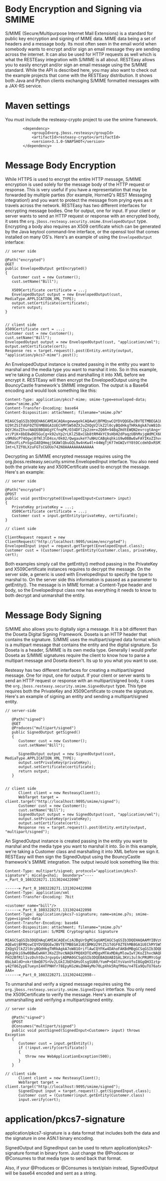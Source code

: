 Body Encryption and Signing via SMIME
=====================================

S/MIME (Secure/Multipurpose Internet Mail Extensions) is a standard for
public key encryption and signing of MIME data. MIME data being a set of
headers and a message body. Its most often seen in the email world when
somebody wants to encrypt and/or sign an email message they are sending
across the internet. It can also be used for HTTP requests as well which
is what the RESTEasy integration with S/MIME is all about. RESTEasy
allows you to easily encrypt and/or sign an email message using the
S/MIME standard. While the API is described here, you may also want to
check out the example projects that come with the RESTEasy distribution.
It shows both Java and Python clients exchanging S/MIME formatted
messages with a JAX-RS service.

Maven settings
==============

You must include the resteasy-crypto project to use the smime framework.

            <dependency>
                <groupId>org.jboss.resteasy</groupId>
                <artifactId>resteasy-crypto</artifactId>
                <version>3.1.0-SNAPSHOT</version>
            </dependency>

Message Body Encryption
=======================

While HTTPS is used to encrypt the entire HTTP message, S/MIME
encryption is used solely for the message body of the HTTP request or
response. This is very useful if you have a representation that may be
forwarded by multiple parties (for example, HornetQ's REST Messaging
integration!) and you want to protect the message from prying eyes as it
travels across the network. RESTEasy has two different interfaces for
encrypting message bodies. One for output, one for input. If your client
or server wants to send an HTTP request or response with an encrypted
body, it uses the `org.jboss.resteasy.security.smime.EnvelopedOutput`
type. Encrypting a body also requires an X509 certificate which can be
generated by the Java keytool command-line interface, or the openssl
tool that comes installed on many OS's. Here's an example of using the
`EnvelopedOutput` interface:

    // server side   

    @Path("encrypted")
    @GET
    public EnvelopedOutput getEncrypted()
    {
       Customer cust = new Customer();
       cust.setName("Bill");
       
       X509Certificate certificate = ...;
       EnvelopedOutput output = new EnvelopedOutput(cust, MediaType.APPLICATION_XML_TYPE);
       output.setCertificate(certificate);
       return output;
    }


    // client side
    X509Certificate cert = ...; 
    Customer cust = new Customer();
    cust.setName("Bill");
    EnvelopedOutput output = new EnvelopedOutput(cust, "application/xml");
    output.setCertificate(cert);
    Response res = target.request().post(Entity.entity(output, "application/pkcs7-mime").post();

An EnvelopedOutput instance is created passing in the entity you want to
marshal and the media type you want to marshal it into. So in this
example, we're taking a Customer class and marshalling it into XML
before we encrypt it. RESTEasy will then encrypt the EnvelopedOutput
using the BouncyCastle framework's SMIME integration. The output is a
Base64 encoding and would look something like this:

    Content-Type: application/pkcs7-mime; smime-type=enveloped-data; name="smime.p7m"
    Content-Transfer-Encoding: base64
    Content-Disposition: attachment; filename="smime.p7m"

    MIAGCSqGSIb3DQEHA6CAMIACAQAxgewwgekCAQAwUjBFMQswCQYDVQQGEwJBVTETMBEGA1UECBMK
    U29tZS1TdGF0ZTEhMB8GA1UEChMYSW50ZXJuZXQgV2lkZ2l0cyBQdHkgTHRkAgkA7oW81OriflAw
    DQYJKoZIhvcNAQEBBQAEgYCfnqPK/O34DFl2p2zm+xZQ6R+94BqZHdtEWQN2evrcgtAng+f2ltIL
    xr/PiK+8bE8wDO5GuCg+k92uYp2rLKlZ5BxCGb8tRM4kYC9sHbH2dPaqzUBhMxjgWdMCX6Q7E130
    u9MdGcP74Ogwj8fNl3lD4sx/0k02/QwgaukeY7uNHzCABgkqhkiG9w0BBwEwFAYIKoZIhvcNAwcE
    CDRozFLsPnSgoIAEQHmqjSKAWlQbuGQL9w4nKw4l+44WgTjKf7mGWZvYY8tOCcdmhDxRSM1Ly682
    Imt+LTZf0LXzuFGTsCGOUo742N8AAAAAAAAAAAAA

Decrypting an S/MIME encrypted message requires using the
org.jboss.resteasy.security.smime.EnvelopedInput interface. You also
need both the private key and X509Certificate used to encrypt the
message. Here's an example:

    // server side

    @Path("encrypted")
    @POST
    public void postEncrypted(EnvelopedInput<Customer> input)
    {
       PrivateKey privateKey = ...;
       X509Certificate certificate = ...;
       Customer cust = input.getEntity(privateKey, certificate);
    }

    // client side

    ClientRequest request = new ClientRequest("http://localhost:9095/smime/encrypted");
    EnvelopedInput input = request.getTarget(EnvelopedInput.class);
    Customer cust = (Customer)input.getEntity(Customer.class, privateKey, cert);

Both examples simply call the getEntity() method passing in the
PrivateKey and X509Certificate instances requires to decrypt the
message. On the server side, a generic is used with EnvelopedInput to
specify the type to marshal to. On the server side this information is
passed as a parameter to getEntity(). The message is in MIME format: a
Content-Type header and body, so the EnvelopedInput class now has
everything it needs to know to both decrypt and unmarshall the entity.

Message Body Signing
====================

S/MIME also allows you to digitally sign a message. It is a bit
different than the Doseta Digital Signing Framework. Doseta is an HTTP
header that contains the signature. S/MIME uses the multipart/signed
data format which is a multipart message that contains the entity and
the digital signature. So Doseta is a header, S/MIME is its own media
type. Generally I would prefer Doseta as S/MIME signatures require the
client to know how to parse a multipart message and Doseta doesn't. Its
up to you what you want to use.

Resteasy has two different interfaces for creating a multipart/signed
message. One for input, one for output. If your client or server wants
to send an HTTP request or response with an multipart/signed body, it
uses the `org.jboss.resteasy.security.smime.SignedOutput` type. This
type requires both the PrivateKey and X509Certificate to create the
signature. Here's an example of signing an entity and sending a
multipart/signed entity.

    // server-side

       @Path("signed")
       @GET
       @Produces("multipart/signed")
       public SignedOutput getSigned()
       {
          Customer cust = new Customer();
          cust.setName("Bill");

          SignedOutput output = new SignedOutput(cust, MediaType.APPLICATION_XML_TYPE);
          output.setPrivateKey(privateKey);
          output.setCertificate(certificate);
          return output;
       }


    // client side
          Client client = new ResteasyClient();
          WebTarget target = client.target("http://localhost:9095/smime/signed");
          Customer cust = new Customer();
          cust.setName("Bill");
          SignedOutput output = new SignedOutput(cust, "application/xml");
          output.setPrivateKey(privateKey);
          output.setCertificate(cert);
          Response res = target.request().post(Entity.entity(output, "multipart/signed");

An SignedOutput instance is created passing in the entity you want to
marshal and the media type you want to marshal it into. So in this
example, we're taking a Customer class and marshalling it into XML
before we sign it. RESTEasy will then sign the SignedOutput using the
BouncyCastle framework's SMIME integration. The output iwould look
something like this:

    Content-Type: multipart/signed; protocol="application/pkcs7-signature"; micalg=sha1;  boundary="----=_Part_0_1083228271.1313024422098"

    ------=_Part_0_1083228271.1313024422098
    Content-Type: application/xml
    Content-Transfer-Encoding: 7bit

    <customer name="bill"/>
    ------=_Part_0_1083228271.1313024422098
    Content-Type: application/pkcs7-signature; name=smime.p7s; smime-type=signed-data
    Content-Transfer-Encoding: base64
    Content-Disposition: attachment; filename="smime.p7s"
    Content-Description: S/MIME Cryptographic Signature

    MIAGCSqGSIb3DQEHAqCAMIACAQExCzAJBgUrDgMCGgUAMIAGCSqGSIb3DQEHAQAAMYIBVzCCAVMC
    AQEwUjBFMQswCQYDVQQGEwJBVTETMBEGA1UECBMKU29tZS1TdGF0ZTEhMB8GA1UEChMYSW50ZXJu
    ZXQgV2lkZ2l0cyBQdHkgTHRkAgkA7oW81OriflAwCQYFKw4DAhoFAKBdMBgGCSqGSIb3DQEJAzEL
    BgkqhkiG9w0BBwEwHAYJKoZIhvcNAQkFMQ8XDTExMDgxMTAxMDAyMlowIwYJKoZIhvcNAQkEMRYE
    FH32BfR1l1vzDshtQvJrgvpGvjADMA0GCSqGSIb3DQEBAQUABIGAL3KVi3ul9cPRUMYcGgQmWtsZ
    0bLbAldO+okrt8mQ87SrUv2LGkIJbEhGHsOlsgSU80/YumP+Q4lYsVanVfoI8GgQH3Iztp+Rce2c
    y42f86ZypE7ueynI4HTPNHfr78EpyKGzWuZHW4yMo70LpXhk5RqfM9a/n4TEa9QuTU76atAAAAAA
    AAA=
    ------=_Part_0_1083228271.1313024422098--

To unmarshal and verify a signed message requires using the
`org.jboss.resteasy.security.smime.SignedInput` interface. You only need
the X509Certificate to verify the message. Here's an example of
unmarshalling and verifying a multipart/signed entity.

    // server side

       @Path("signed")
       @POST
       @Consumes("multipart/signed")
       public void postSigned(SignedInput<Customer> input) throws Exception
       {
          Customer cust = input.getEntity();
          if (!input.verify(certificate))
          {
             throw new WebApplicationException(500);
          }
       }

    // client side
          Client client = new ResteasyClient();
          WebTarget target = client.target("http://localhost:9095/smime/signed");
          SignedInput input = target.request().get(SignedInput.class);
          Customer cust = (Customer)input.getEntity(Customer.class)
          input.verify(cert);

application/pkcs7-signature
===========================

application/pkcs7-signature is a data format that includes both the data
and the signature in one ASN.1 binary encoding.

SignedOutput and SignedInput can be used to return
application/pkcs7-signature format in binary form. Just change the
@Produces or @Consumes to that media type to send back that format.

Also, if your @Produces or @Consumes is text/plain instead, SignedOutput
will be base64 encoded and sent as a string.

